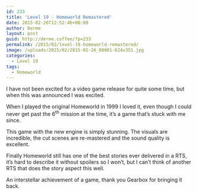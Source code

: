 ```yaml
---
id: 233
title: 'Level 19 - Homeworld Remastered'
date: 2015-02-26T12:52:46+00:00
author: Derme
layout: post
guid: http://derme.coffee/?p=233
permalink: /2015/02/level-19-homeworld-remastered/
image: /uploads/2015/02/2015-02-26_00001-624x351.jpg
categories:
  - Level 19
tags:
  - Homeworld
---
```

I have not been excited for a video game release for quite some time, but when this was announced I was excited.

When I played the original Homeworld in 1999 I loved it, even though I could never get past the 6<sup>th</sup> mission at the time, it’s a game that’s stuck with me since.

This game with the new engine is simply stunning. The visuals are incredible, the cut scenes are re-mastered and the sound quality is excellent.

Finally Homeworld still has one of the best stories ever delivered in a RTS, it’s hard to describe it without spoilers so I won’t, but I can’t think of another RTS that does the story aspect this well.

An interstellar achievement of a game, thank you Gearbox for bringing it back.